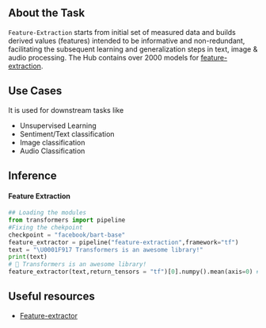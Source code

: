 ## About the Task

`Feature-Extraction` starts from initial set of measured data and builds derived values (features) intended to be informative and non-redundant, facilitating the subsequent learning and generalization steps in text, image & audio processing.
The Hub contains over 2000 models for [feature-extraction](https://huggingface.co/models?pipeline_tag=feature-extraction&p=2&sort=downloads).

## Use Cases
It is used for downstream  tasks like 
- Unsupervised Learning
- Sentiment/Text classification
- Image classification 
- Audio Classification

## Inference

#### Feature Extraction

```python
## Loading the modules
from transformers import pipeline
#Fixing the chekpoint
checkpoint = "facebook/bart-base"
feature_extractor = pipeline("feature-extraction",framework="tf")
text = "\U0001F917 Transformers is an awesome library!"
print(text)
# 🤗 Transformers is an awesome library!
feature_extractor(text,return_tensors = "tf")[0].numpy().mean(axis=0) ##Reducing along the first dimension to get a 768 dimensional array

```

## Useful resources

- [Feature-extractor](https://huggingface.co/docs/transformers/main_classes/feature_extractor)


